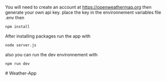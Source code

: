 
You will need to create an account at https://openweathermap.org
then generate your own api key.
place the key in the environnement variables file .env
then
```bash
npm install 
```
After installing packages run the app with 
```bash
node server.js
```
also you can run the dev environnement with 
```bash
npm run dev 
```
#   W e a t h e r - A p p  
 